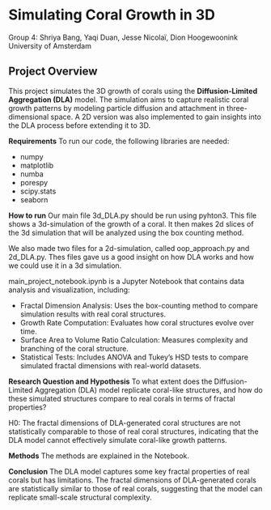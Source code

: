 # Simulating Coral Growth in 3D

Group 4:
Shriya Bang, Yaqi Duan, Jesse Nicolaï, Dion Hoogewoonink
University of Amsterdam

## Project Overview
This project simulates the 3D growth of corals using the **Diffusion-Limited Aggregation (DLA)** model. The simulation aims to capture realistic coral growth patterns by modeling particle diffusion and attachment in three-dimensional space. A 2D version was also implemented to gain insights into the DLA process before extending it to 3D.

**Requirements**
To run our code, the following libraries are needed:

- numpy
- matplotlib
- numba
- porespy
- scipy.stats
- seaborn

**How to run**
Our main file 3d_DLA.py should be run using pyhton3. This file shows a 3d-simulation of the growth of a coral. It then makes 2d slices of the 3d simulation that will be analyzed using
the box counting method.

We also made two files for a 2d-simulation, called oop_approach.py and 2d_DLA.py. Thes files gave us a good insight on how DLA works and how we could use it in a 3d simulation.

main_project_notebook.ipynb is a Jupyter Notebook that contains data analysis and visualization, including:

- Fractal Dimension Analysis: Uses the box-counting method to compare simulation results with real coral structures.
- Growth Rate Computation: Evaluates how coral structures evolve over time.
- Surface Area to Volume Ratio Calculation: Measures complexity and branching of the coral structure.
- Statistical Tests: Includes ANOVA and Tukey’s HSD tests to compare simulated fractal dimensions with real-world datasets.

**Research Question and Hypothesis**
To what extent does the Diffusion-Limited Aggregation (DLA) model replicate coral-like structures, and how do these simulated structures compare to real corals in terms of fractal properties?

H0: The fractal dimensions of DLA-generated coral structures are not statistically comparable to those of real coral structures, indicating that the DLA model cannot effectively simulate coral-like growth patterns.

**Methods**
The methods are explained in the Notebook.

**Conclusion**
The DLA model captures some key fractal properties of real corals but has limitations. The fractal dimensions of DLA-generated corals are statistically similar to those of real corals, suggesting that the model can replicate small-scale structural complexity.
